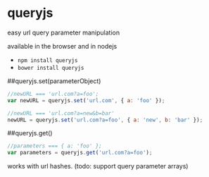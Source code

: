 # queryjs

easy url query parameter manipulation

available in the browser and in nodejs
- `npm install queryjs`
- `bower install queryjs`

##queryjs.set(parameterObject)
```js
//newURL === 'url.com?a=foo';
var newURL = queryjs.set('url.com', { a: 'foo' });

//newURL === 'url.com?a=new&b=bar'
newURL = queryjs.set('url.com?a=foo', { a: 'new', b: 'bar' });
```

##queryjs.get()
```js
//parameters === { a: 'foo' };
var parameters = queryjs.get('url.com?a=foo');
```

works with url hashes.  (todo: support query parameter arrays)

